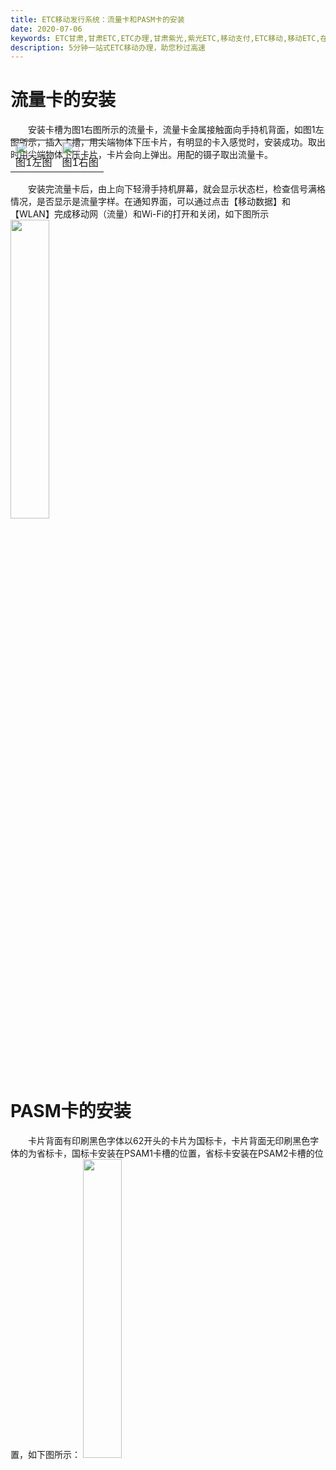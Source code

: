 ```yaml
---
title: ETC移动发行系统：流量卡和PASM卡的安装
date: 2020-07-06
keywords: ETC甘肃,甘肃ETC,ETC办理,甘肃紫光,紫光ETC,移动支付,ETC移动,移动ETC,在线充值,ETC办理,卡片办理,OBU办理,OBU激活,ETC手持终端,甘肃ETC办理,甘肃ETC发行,移动发行终端,ETC移动发行系统
description: 5分钟一站式ETC移动办理，助您秒过高速
---
```


# 流量卡的安装
&emsp;&emsp;安装卡槽为图1右图所示的流量卡，流量卡金属接触面向手持机背面，如图1左图所示，插入卡槽，用尖端物体下压卡片，有明显的卡入感觉时，安装成功。取出时用尖端物体下压卡片，卡片会向上弹出。用配的镊子取出流量卡。
<table style="margin-top: -47px;">
 <td><img src="/pub-images/4G_1.png"  width="70%" /><div style="text-align:center;">图1左图</div></td>
 <td><img src="/pub-images/4G_2.png"  width="67%" /><div style="text-align:center;">图1右图</div></td>
</table>

&emsp;&emsp;安装完流量卡后，由上向下轻滑手持机屏幕，就会显示状态栏，检查信号满格情况，是否显示是流量字样。在通知界面，可以通过点击【移动数据】和【WLAN】完成移动网（流量）和Wi-Fi的打开和关闭，如下图所示
<img src="/pub-images/wifi_2.png"  width="35%" />

# PASM卡的安装
&emsp;&emsp;卡片背面有印刷黑色字体以62开头的卡片为国标卡，卡片背面无印刷黑色字体的为省标卡，国标卡安装在PSAM1卡槽的位置，省标卡安装在PSAM2卡槽的位置，如下图所示：
<img src="/pub-images/PASM.png"  width="35%" /> 

